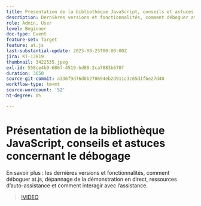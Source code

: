 ```yaml
---
title: Présentation de la bibliothèque JavaScript, conseils et astuces concernant le débogage
description: Dernières versions et fonctionnalités, comment déboguer at.js, dépannage de la démonstration en direct, ressources d’auto-assistance et comment interagir avec l’assistance.
role: Admin, User
level: Beginner
doc-type: Event
feature-set: Target
feature: at.js
last-substantial-update: 2023-08-25T00:00:00Z
jira: KT-13819
thumbnail: 3422535.jpeg
exl-id: 558ce4b9-686f-4519-bd88-2ca7883b670f
duration: 3650
source-git-commit: a336f9d76d0b270694eb2d911c3c65d1fbe27d40
workflow-type: tm+mt
source-wordcount: '52'
ht-degree: 0%

---
```


# Présentation de la bibliothèque JavaScript, conseils et astuces concernant le débogage

En savoir plus : les dernières versions et fonctionnalités, comment déboguer at.js, dépannage de la démonstration en direct, ressources d’auto-assistance et comment interagir avec l’assistance.

>[!VIDEO](https://video.tv.adobe.com/v/3422535/?learn=on)
